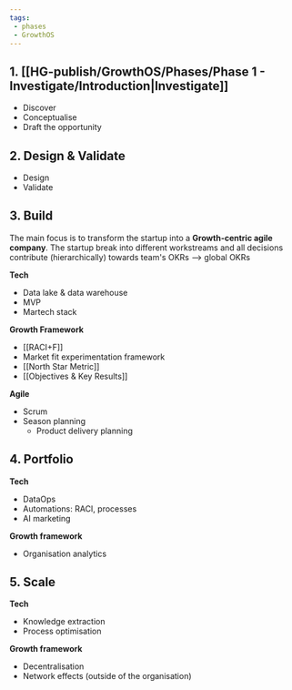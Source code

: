 ```yaml
---
tags: 
 - phases
 - GrowthOS
---
```


## 1. [[HG-publish/GrowthOS/Phases/Phase 1 - Investigate/Introduction|Investigate]]
- Discover
- Conceptualise
- Draft the opportunity

## 2. Design & Validate
- Design
- Validate

## 3. Build
The main focus is to transform the startup into a **Growth-centric agile company**. The startup break into different workstreams and all decisions contribute (hierarchically) towards team's OKRs --> global OKRs

**Tech**

- Data lake & data warehouse
- MVP
- Martech stack

**Growth Framework**

- [[RACI+F]]
- Market fit experimentation framework
- [[North Star Metric]]
- [[Objectives & Key Results]]

**Agile**

- Scrum
- Season planning
	- Product delivery planning

## 4. Portfolio
**Tech**

- DataOps
- Automations: RACI, processes
- AI marketing

**Growth framework**
- Organisation analytics

## 5. Scale
**Tech**

- Knowledge extraction
- Process optimisation

**Growth framework**

- Decentralisation
- Network effects (outside of the organisation)
